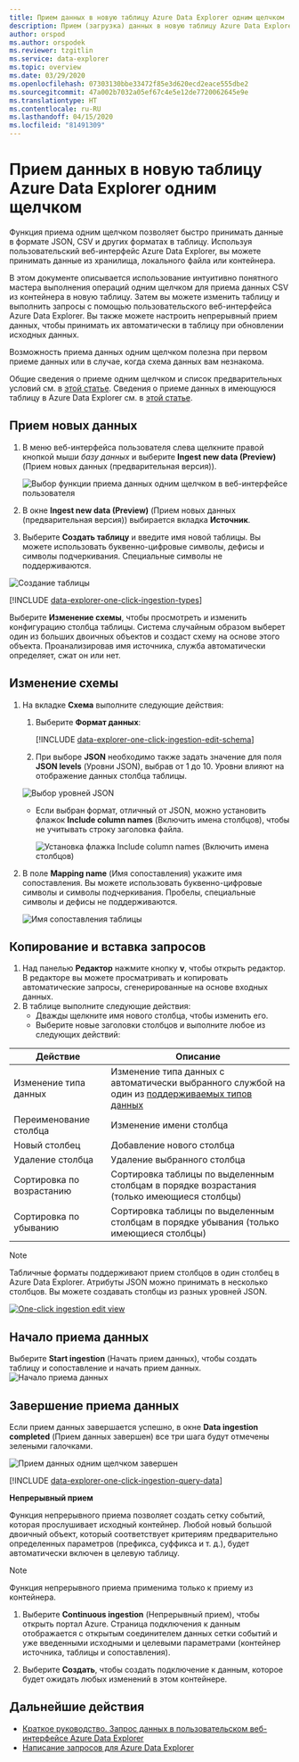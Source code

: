 ```yaml
---
title: Прием данных в новую таблицу Azure Data Explorer одним щелчком
description: Прием (загрузка) данных в новую таблицу Azure Data Explorer одним щелчком.
author: orspod
ms.author: orspodek
ms.reviewer: tzgitlin
ms.service: data-explorer
ms.topic: overview
ms.date: 03/29/2020
ms.openlocfilehash: 07303130bbe33472f85e3d620ecd2eace555dbe2
ms.sourcegitcommit: 47a002b7032a05ef67c4e5e12de7720062645e9e
ms.translationtype: HT
ms.contentlocale: ru-RU
ms.lasthandoff: 04/15/2020
ms.locfileid: "81491309"
---
```

# <a name="use-one-click-ingestion-to-ingest-data-to-a-new-table-in-azure-data-explorer"></a>Прием данных в новую таблицу Azure Data Explorer одним щелчком

Функция приема одним щелчком позволяет быстро принимать данные в формате JSON, CSV и других форматах в таблицу. Используя пользовательский веб-интерфейс Azure Data Explorer, вы можете принимать данные из хранилища, локального файла или контейнера. 

В этом документе описывается использование интуитивно понятного мастера выполнения операций одним щелчком для приема данных CSV из контейнера в новую таблицу. Затем вы можете изменить таблицу и выполнить запросы с помощью пользовательского веб-интерфейса Azure Data Explorer. Вы также можете настроить непрерывный прием данных, чтобы принимать их автоматически в таблицу при обновлении исходных данных.

Возможность приема данных одним щелчком полезна при первом приеме данных или в случае, когда схема данных вам незнакома. 

Общие сведения о приеме одним щелчком и список предварительных условий см. в [этой статье](ingest-data-one-click.md).
Сведения о приеме данных в имеющуюся таблицу в Azure Data Explorer см. в [этой статье](one-click-ingestion-existing-table.md).

## <a name="ingest-new-data"></a>Прием новых данных

1. В меню веб-интерфейса пользователя слева щелкните правой кнопкой мыши *базу данных* и выберите **Ingest new data (Preview)** (Прием новых данных (предварительная версия)).

    ![Выбор функции приема данных одним щелчком в веб-интерфейсе пользователя](media/one-click-ingestion-new-table/one-click-ingestion-in-web-ui.png)   
 
1. В окне **Ingest new data (Preview)** (Прием новых данных (предварительная версия)) выбирается вкладка **Источник**. 

1. Выберите **Создать таблицу** и введите имя новой таблицы. Вы можете использовать буквенно-цифровые символы, дефисы и символы подчеркивания. Специальные символы не поддерживаются.

![Создание таблицы](media/one-click-ingestion-new-table/create-new-table.png) 

[!INCLUDE [data-explorer-one-click-ingestion-types](includes/data-explorer-one-click-ingestion-types.md)]

Выберите **Изменение схемы**, чтобы просмотреть и изменить конфигурацию столбца таблицы. Система случайным образом выберет один из больших двоичных объектов и создаст схему на основе этого объекта. Проанализировав имя источника, служба автоматически определяет, сжат он или нет.

## <a name="edit-the-schema"></a>Изменение схемы

1. На вкладке **Схема** выполните следующие действия:

    1. Выберите **Формат данных**:

        [!INCLUDE [data-explorer-one-click-ingestion-edit-schema](includes/data-explorer-one-click-ingestion-edit-schema.md)]

    1. При выборе **JSON** необходимо также задать значение для поля **JSON levels** (Уровни JSON), выбрав от 1 до 10. Уровни влияют на отображение данных столбца таблицы. 

    ![Выбор уровней JSON](media/one-click-ingestion-new-table/json-levels.png)

    * Если выбран формат, отличный от JSON, можно установить флажок **Include column names** (Включить имена столбцов), чтобы не учитывать строку заголовка файла.

        ![Установка флажка Include column names (Включить имена столбцов)](media/one-click-ingestion-new-table/non-json-format.png)
        
1. В поле **Mapping name** (Имя сопоставления) укажите имя сопоставления. Вы можете использовать буквенно-цифровые символы и символы подчеркивания. Пробелы, специальные символы и дефисы не поддерживаются.
    
    ![Имя сопоставления таблицы](media/one-click-ingestion-new-table/table-mapping.png)

## <a name="copy-and-paste-queries"></a>Копирование и вставка запросов

1. Над панелью **Редактор** нажмите кнопку **v**, чтобы открыть редактор. В редакторе вы можете просматривать и копировать автоматические запросы, сгенерированные на основе входных данных. 
1. В таблице выполните следующие действия: 
    * Дважды щелкните имя нового столбца, чтобы изменить его.
    * Выберите новые заголовки столбцов и выполните любое из следующих действий:
    
|Действие         |Описание                                  |
|-----------------|-------------------------------------------|
|Изменение типа данных |Изменение типа данных с автоматически выбранного службой на один из [поддерживаемых типов данных](#edit-the-schema)|
|Переименование столбца    |Изменение имени столбца |
|Новый столбец       |Добавление нового столбца|
|Удаление столбца    |Удаление выбранного столбца|
|Сортировка по возрастанию   |Сортировка таблицы по выделенным столбцам в порядке возрастания (только имеющиеся столбцы)|
|Сортировка по убыванию  |Сортировка таблицы по выделенным столбцам в порядке убывания (только имеющиеся столбцы) |

> [!Note]
> Табличные форматы поддерживают прием столбцов в один столбец в Azure Data Explorer.
> Атрибуты JSON можно принимать в несколько столбцов. Вы можете создавать столбцы из разных уровней JSON.

[![](media/one-click-ingestion-new-table/edit-view.png "One-click ingestion edit view")](media/one-click-ingestion-new-table/edit-view.png#lightbox) 

## <a name="start-ingestion"></a>Начало приема данных

Выберите **Start ingestion** (Начать прием данных), чтобы создать таблицу и сопоставление и начать прием данных.
![Начало приема данных](media/one-click-ingestion-new-table/start-ingestion.png)

## <a name="data-ingestion-completed"></a>Завершение приема данных

Если прием данных завершается успешно, в окне **Data ingestion completed** (Прием данных завершен) все три шага будут отмечены зелеными галочками.
 
![Прием данных одним щелчком завершен](media/one-click-ingestion-new-table/one-click-data-ingestion-complete.png)

[!INCLUDE [data-explorer-one-click-ingestion-query-data](includes/data-explorer-one-click-ingestion-query-data.md)]

**Непрерывный прием**

Функция непрерывного приема позволяет создать сетку событий, которая прослушивает исходный контейнер. Любой новый большой двоичный объект, который соответствует критериям предварительно определенных параметров (префикса, суффикса и т. д.), будет автоматически включен в целевую таблицу.

> [!Note]
> Функция непрерывного приема применима только к приему из контейнера.

1. Выберите **Continuous ingestion** (Непрерывный прием), чтобы открыть портал Azure. Страница подключения к данным отображается с открытым соединителем данных сетки событий и уже введенными исходными и целевыми параметрами (контейнер источника, таблицы и сопоставления).

1. Выберите **Создать**, чтобы создать подключение к данным, которое будет ожидать любых изменений в этом контейнере. 

## <a name="next-steps"></a>Дальнейшие действия

* [Краткое руководство. Запрос данных в пользовательском веб-интерфейсе Azure Data Explorer](/azure/data-explorer/web-query-data)
* [Написание запросов для Azure Data Explorer](/azure/data-explorer/write-queries)
